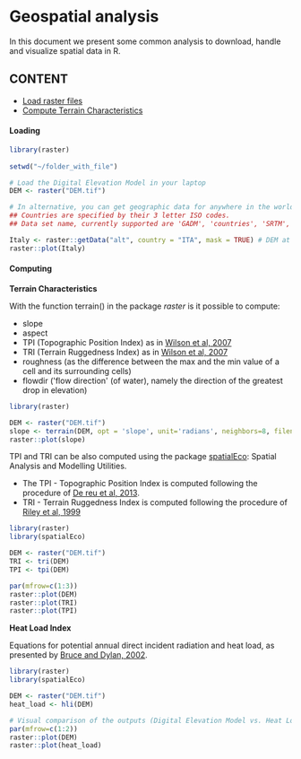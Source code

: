 # Geospatial analysis

In this document we present some common analysis to download, handle and visualize spatial data in R. 

## CONTENT 

* [Load raster files](#Loading)
* [Compute Terrain Characteristics](#Computing)


#### Loading

```r
library(raster)
 
setwd("~/folder_with_file")

# Load the Digital Elevation Model in your laptop 
DEM <- raster("DEM.tif")

# In alternative, you can get geographic data for anywhere in the world.
## Countries are specified by their 3 letter ISO codes.
## Data set name, currently supported are 'GADM', 'countries', 'SRTM', 'alt', and 'worldclim'

Italy <- raster::getData("alt", country = "ITA", mask = TRUE) # DEM at 90 resolution
raster::plot(Italy)

```

#### Computing

**Terrain Characteristics**

With the function terrain() in the package _raster_ is it possible to compute: 
* slope 
* aspect
* TPI (Topographic Position Index) as in [Wilson et al, 2007](https://www.tandfonline.com/doi/abs/10.1080/01490410701295962)
* TRI (Terrain Ruggedness Index) as in [Wilson et al, 2007](https://www.tandfonline.com/doi/abs/10.1080/01490410701295962)
* roughness (as the difference between the max and the min value of a cell and its surrounding cells)
* flowdir ('flow direction' (of water), namely the direction of the greatest drop in elevation)

```r
library(raster)

DEM <- raster("DEM.tif")
slope <- terrain(DEM, opt = 'slope', unit='radians', neighbors=8, filename= "slope.tif")
raster::plot(slope)
```

TPI and TRI can be also computed using the package [spatialEco](https://rdrr.io/cran/spatialEco/): Spatial Analysis and Modelling Utilities.

* The TPI - Topographic Position Index is computed following the procedure of [De reu et al, 2013](https://www.sciencedirect.com/science/article/pii/S0169555X12005739).
* TRI - Terrain Ruggedness Index is computed following the procedure of [Riley et al, 1999](https://download.osgeo.org/qgis/doc/reference-docs/Terrain_Ruggedness_Index.pdf)


```r
library(raster)
library(spatialEco)

DEM <- raster("DEM.tif")
TRI <- tri(DEM)
TPI <- tpi(DEM)

par(mfrow=c(1:3))
raster::plot(DEM)
raster::plot(TRI)
raster::plot(TPI)
```

**Heat Load Index**

Equations for potential annual direct incident radiation and heat load, as presented by [Bruce and Dylan, 2002](https://onlinelibrary.wiley.com/doi/epdf/10.1111/j.1654-1103.2002.tb02087.x).

```r
library(raster)
library(spatialEco)

DEM <- raster("DEM.tif")
heat_load <- hli(DEM)

# Visual comparison of the outputs (Digital Elevation Model vs. Heat Load map)
par(mfrow=c(1:2))
raster::plot(DEM)
raster::plot(heat_load)
```
